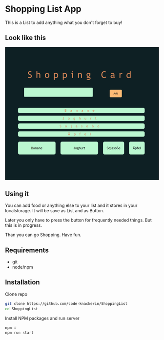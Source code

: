 # Shopping List App

This is a List to add anything what you don't forget to buy!

## Look like this

![preview](ShoppingCard.png)

## Using it

You can add food or anything else to your list and it stores in your localstorage.
It will be save as List and as Button.

Later you only have to press the button for frequently needed things.
But this is in progress.

Than you can go Shopping. Have fun.

## Requirements

- git
- node/npm

## Installation

Clone repo

```bash
git clone https://github.com/code-knackerin/ShoppingList
cd ShoppingList
```

Install NPM packages and run server

```
npm i
npm run start
```

